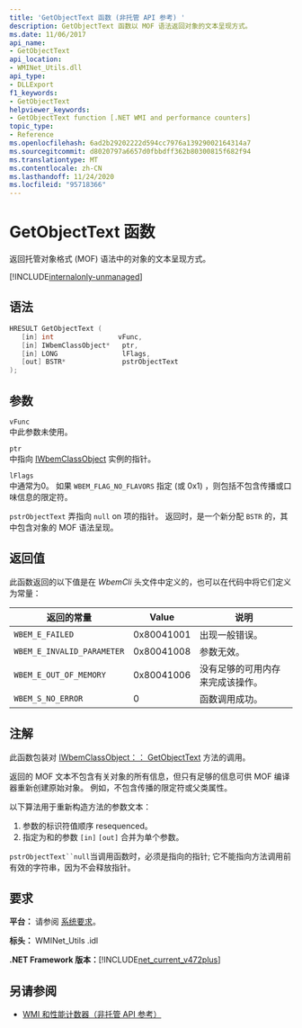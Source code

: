 ```yaml
---
title: 'GetObjectText 函数 (非托管 API 参考) '
description: GetObjectText 函数以 MOF 语法返回对象的文本呈现方式。
ms.date: 11/06/2017
api_name:
- GetObjectText
api_location:
- WMINet_Utils.dll
api_type:
- DLLExport
f1_keywords:
- GetObjectText
helpviewer_keywords:
- GetObjectText function [.NET WMI and performance counters]
topic_type:
- Reference
ms.openlocfilehash: 6ad2b29202222d594cc7976a13929002164314a7
ms.sourcegitcommit: d8020797a6657d0fbbdff362b80300815f682f94
ms.translationtype: MT
ms.contentlocale: zh-CN
ms.lasthandoff: 11/24/2020
ms.locfileid: "95718366"
---
```

# <a name="getobjecttext-function"></a>GetObjectText 函数

返回托管对象格式 (MOF) 语法中的对象的文本呈现方式。

[!INCLUDE[internalonly-unmanaged](../../../../includes/internalonly-unmanaged.md)]

## <a name="syntax"></a>语法  
  
```cpp  
HRESULT GetObjectText (
   [in] int                vFunc,
   [in] IWbemClassObject*   ptr,
   [in] LONG                lFlags,
   [out] BSTR*              pstrObjectText
);
```  

## <a name="parameters"></a>参数

`vFunc`  
中此参数未使用。

`ptr`  
中指向 [IWbemClassObject](/windows/desktop/api/wbemcli/nn-wbemcli-iwbemclassobject) 实例的指针。

`lFlags`  
中通常为0。 如果 `WBEM_FLAG_NO_FLAVORS` 指定 (或 0x1) ，则包括不包含传播或口味信息的限定符。

`pstrObjectText` 弄指向 `null` on 项的指针。 返回时，是一个新分配 `BSTR` 的，其中包含对象的 MOF 语法呈现。  

## <a name="return-value"></a>返回值

此函数返回的以下值是在 *WbemCli* 头文件中定义的，也可以在代码中将它们定义为常量：

|返回的常量  |Value  |说明  |
|---------|---------|---------|
|`WBEM_E_FAILED` | 0x80041001 | 出现一般错误。 |
|`WBEM_E_INVALID_PARAMETER` | 0x80041008 | 参数无效。 |
|`WBEM_E_OUT_OF_MEMORY` | 0x80041006 | 没有足够的可用内存来完成该操作。 |
|`WBEM_S_NO_ERROR` | 0 | 函数调用成功。  |
  
## <a name="remarks"></a>注解

此函数包装对 [IWbemClassObject：： GetObjectText](/windows/desktop/api/wbemcli/nf-wbemcli-iwbemclassobject-getobjecttext) 方法的调用。

返回的 MOF 文本不包含有关对象的所有信息，但只有足够的信息可供 MOF 编译器重新创建原始对象。 例如，不包含传播的限定符或父类属性。

以下算法用于重新构造方法的参数文本：

1. 参数的标识符值顺序 resequenced。
1. 指定为和的参数 `[in]` `[out]` 合并为单个参数。

`pstrObjectText``null`当调用函数时，必须是指向的指针; 它不能指向方法调用前有效的字符串，因为不会释放指针。

## <a name="requirements"></a>要求  

**平台：** 请参阅 [系统要求](../../get-started/system-requirements.md)。  
  
 **标头：** WMINet_Utils .idl  
  
 **.NET Framework 版本：**[!INCLUDE[net_current_v472plus](../../../../includes/net-current-v472plus.md)]  
  
## <a name="see-also"></a>另请参阅

- [WMI 和性能计数器（非托管 API 参考）](index.md)
